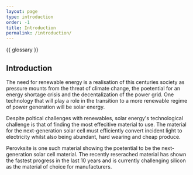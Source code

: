 ```yaml
---
layout: page
type: introduction
order: -1
title: Introduction
permalink: /introduction/
---
```


{{ glossary }}

## Introduction

The need for renewable energy is a realisation of this centuries society as pressure mounts from the threat of climate change, the poetential for an energy shortage crisis and the decentalization of the power grid. One technology that will play a role in the transition to a more renewable regime of power generation will be solar energy. 

Despite poltical challenges with renewables, solar energy's technological challenge is that of finding the most effecitive material to use. The material for the next-generation solar cell must efficiently convert incident light to electricity whilst also being abundant, hard wearing and cheap produce.

Perovksite is one such material showing the poetential to be the next-generation solar cell material. The recently reserached material has shown the fastest progress in the last 10 years and is currently challenging silicon as the material of choice for manufacturers. 



 

